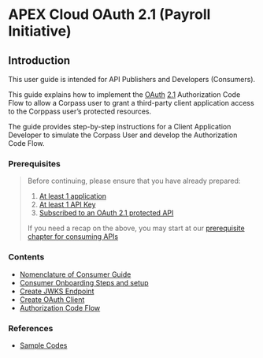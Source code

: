 # APEX Cloud OAuth 2.1 (Payroll Initiative)

## Introduction

This user guide is intended for API Publishers and Developers (Consumers).

This guide explains how to implement the [OAuth](https://datatracker.ietf.org/doc/html/rfc6749) [2.1](https://oauth.net/2.1/) Authorization Code Flow to allow a Corpass user to grant a third-party client application access to the Corppass user’s
protected resources.

The guide provides step-by-step instructions for a Client Application Developer to simulate the Corpass User and develop the Authorization Code Flow.

### Prerequisites

> Before continuing, please ensure that you have already prepared:
>
> 1. [At least 1 application](/sections/consuming/create-application.md)
> 1. [At least 1 API Key](/sections/consuming/api-keys.md)
> 1. [Subscribed to an OAuth 2.1 protected API](/sections/consuming/subscribe-api.md)
>
> If you need a recap on the above, you may start at our [prerequisite chapter for consuming APIs](/sections/consuming/introduction.md)

### Contents

- [Nomenclature of Consumer Guide](/sections/oauth/nomenclature.md)
- [Consumer Onboarding Steps and setup](/sections/oauth/onboarding.md)
- [Create JWKS Endpoint](/sections/oauth/create-jwks-endpoint.md)
- [Create OAuth Client](/sections/oauth/client.md)
- [Authorization Code Flow](/sections/oauth/authz-token.md)

### References

- [Sample Codes](/sections/oauth/sample-codes.md)

